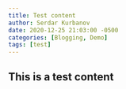 ```yaml
---
title: Test content
author: Serdar Kurbanov
date: 2020-12-25 21:03:00 -0500
categories: [Blogging, Demo]
tags: [test]
---
```


## This is a test content
